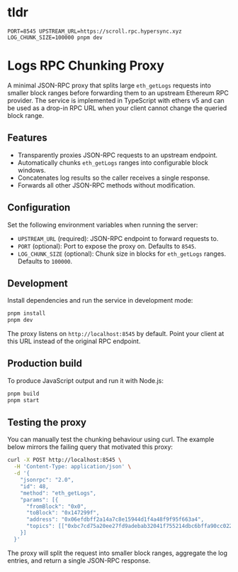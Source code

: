# tldr
`PORT=8545 UPSTREAM_URL=https://scroll.rpc.hypersync.xyz LOG_CHUNK_SIZE=100000 pnpm dev`

# Logs RPC Chunking Proxy

A minimal JSON-RPC proxy that splits large `eth_getLogs` requests into smaller block ranges before forwarding them to an upstream Ethereum RPC provider. The service is implemented in TypeScript with ethers v5 and can be used as a drop-in RPC URL when your client cannot change the queried block range.

## Features
- Transparently proxies JSON-RPC requests to an upstream endpoint.
- Automatically chunks `eth_getLogs` ranges into configurable block windows.
- Concatenates log results so the caller receives a single response.
- Forwards all other JSON-RPC methods without modification.

## Configuration
Set the following environment variables when running the server:

- `UPSTREAM_URL` (required): JSON-RPC endpoint to forward requests to.
- `PORT` (optional): Port to expose the proxy on. Defaults to `8545`.
- `LOG_CHUNK_SIZE` (optional): Chunk size in blocks for `eth_getLogs` ranges. Defaults to `100000`.

## Development
Install dependencies and run the service in development mode:

```bash
pnpm install
pnpm dev
```

The proxy listens on `http://localhost:8545` by default. Point your client at this URL instead of the original RPC endpoint.

## Production build
To produce JavaScript output and run it with Node.js:

```bash
pnpm build
pnpm start
```

## Testing the proxy
You can manually test the chunking behaviour using curl. The example below mirrors the failing query that motivated this proxy:

```bash
curl -X POST http://localhost:8545 \
  -H 'Content-Type: application/json' \
  -d '{
    "jsonrpc": "2.0",
    "id": 48,
    "method": "eth_getLogs",
    "params": [{
      "fromBlock": "0x0",
      "toBlock": "0x147299f",
      "address": "0x06efdbff2a14a7c8e15944d1f4a48f9f95f663a4",
      "topics": [["0xbc7cd75a20ee27fd9adebab32041f755214dbc6bffa90cc0225b39da2e5c2d3b"]]
    }]
  }'
```

The proxy will split the request into smaller block ranges, aggregate the log entries, and return a single JSON-RPC response.
